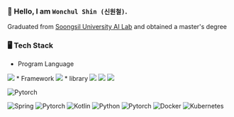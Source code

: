 ### 👋 Hello, I am `Wonchul Shin (신원철)`.

Graduated from [Soongsil University AI Lab](http://ailab.ssu.ac.kr/rb/) and obtained a master's degree

### 🖥 Tech Stack
* Program Language  
<img src="https://img.shields.io/badge/-Python3-green?style=flat&logo=Python&logoColor=3776AB"/>
* Framework  
<img src="https://img.shields.io/badge/-Pytorch-green?style=flat&logo=Pytorch&logoColor=EE4C2C"/>
* library
<img src="https://img.shields.io/badge/-Numpy-green?style=flat&logo=Numpy&logoColor=013243"/>
<img src="https://img.shields.io/badge/-Pandas-green?style=flat&logo=Pandas&logoColor=150458"/>
<img src="https://img.shields.io/badge/-Scikit-learn-green?style=flat&logo=scikit-learn&logoColor=F7931E"/>


![Pytorch](https://img.shields.io/badge/-Pytorch-red)

![Spring](https://img.shields.io/badge/-Spring-green)
![Pytorch](https://img.shields.io/badge/-Java-red)
![Kotlin](https://img.shields.io/badge/-Kotlin-purple)
![Python](https://img.shields.io/badge/-Python-grey)
![Pytorch](https://img.shields.io/badge/-AWS-green)
![Docker](https://img.shields.io/badge/-Docker-blue)
![Kubernetes](https://img.shields.io/badge/-Kubernetes-indigo)
